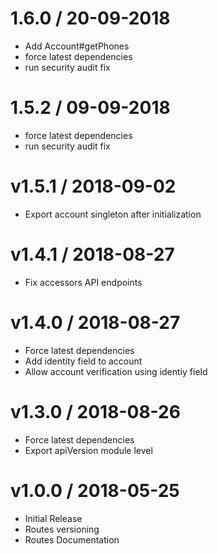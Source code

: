 # 1.6.0 / 20-09-2018
- Add Account#getPhones
- force latest dependencies
- run security audit fix

# 1.5.2 / 09-09-2018
- force latest dependencies
- run security audit fix

# v1.5.1 / 2018-09-02
- Export account singleton after initialization

# v1.4.1 / 2018-08-27
- Fix accessors API endpoints 

# v1.4.0 / 2018-08-27
- Force latest dependencies
- Add identity field to account
- Allow account verification using identiy field

# v1.3.0 / 2018-08-26
- Force latest dependencies
- Export apiVersion module level

# v1.0.0 / 2018-05-25

- Initial Release
- Routes versioning
- Routes Documentation
